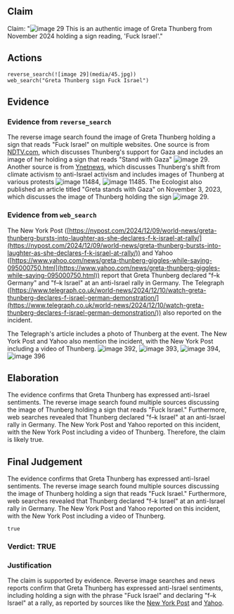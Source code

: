 ## Claim
Claim: "![image 29](media/45.jpg) This is an authentic image of Greta Thunberg from November 2024 holding a sign reading, 'Fuck Israel'."

## Actions
```
reverse_search(![image 29](media/45.jpg))
web_search("Greta Thunberg sign Fuck Israel")
```

## Evidence
### Evidence from `reverse_search`
The reverse image search found the image of Greta Thunberg holding a sign that reads "Fuck Israel" on multiple websites. One source is from [NDTV.com](https://www.ndtv.com/world-news/victims-of-hamas-massacre-could-have-been-your-friends-israel-on-greta-thunbergs-support-for-gaza-4502156), which discusses Thunberg's support for Gaza and includes an image of her holding a sign that reads "Stand with Gaza" ![image 29](media/45.jpg). Another source is from [Ynetnews](https://www.ynetnews.com/environment/article/s1n8qjyt1x), which discusses Thunberg's shift from climate activism to anti-Israel activism and includes images of Thunberg at various protests ![image 11484](media/2025-08-31_10-26-1756635994-489513.jpg), ![image 11485](media/2025-08-31_10-26-1756635996-228327.jpg). The Ecologist also published an article titled "Greta stands with Gaza" on November 3, 2023, which discusses the image of Thunberg holding the sign ![image 29](media/45.jpg).


### Evidence from `web_search`
The New York Post ([https://nypost.com/2024/12/09/world-news/greta-thunberg-bursts-into-laughter-as-she-declares-f-k-israel-at-rally/](https://nypost.com/2024/12/09/world-news/greta-thunberg-bursts-into-laughter-as-she-declares-f-k-israel-at-rally/)) and Yahoo ([https://www.yahoo.com/news/greta-thunberg-giggles-while-saying-095000750.html](https://www.yahoo.com/news/greta-thunberg-giggles-while-saying-095000750.html)) report that Greta Thunberg declared "f–k Germany" and "f–k Israel" at an anti-Israel rally in Germany. The Telegraph ([https://www.telegraph.co.uk/world-news/2024/12/10/watch-greta-thunberg-declares-f-israel-german-demonstration/](https://www.telegraph.co.uk/world-news/2024/12/10/watch-greta-thunberg-declares-f-israel-german-demonstration/)) also reported on the incident.

The Telegraph's article includes a photo of Thunberg at the event. The New York Post and Yahoo also mention the incident, with the New York Post including a video of Thunberg. ![image 392](media/2025-07-18_13-43-1752846185-389823.jpg), ![image 393](media/2025-07-18_13-43-1752846187-063198.jpg), ![image 394](media/2025-07-18_13-43-1752846189-584061.jpg), ![image 396](media/2025-07-18_13-43-1752846195-195779.jpg)


## Elaboration
The evidence confirms that Greta Thunberg has expressed anti-Israel sentiments. The reverse image search found multiple sources discussing the image of Thunberg holding a sign that reads "Fuck Israel." Furthermore, web searches revealed that Thunberg declared "f–k Israel" at an anti-Israel rally in Germany. The New York Post and Yahoo reported on this incident, with the New York Post including a video of Thunberg. Therefore, the claim is likely true.


## Final Judgement
The evidence confirms that Greta Thunberg has expressed anti-Israel sentiments. The reverse image search found multiple sources discussing the image of Thunberg holding a sign that reads "Fuck Israel." Furthermore, web searches revealed that Thunberg declared "f–k Israel" at an anti-Israel rally in Germany. The New York Post and Yahoo reported on this incident, with the New York Post including a video of Thunberg.

`true`

### Verdict: TRUE

### Justification
The claim is supported by evidence. Reverse image searches and news reports confirm that Greta Thunberg has expressed anti-Israel sentiments, including holding a sign with the phrase "Fuck Israel" and declaring "f–k Israel" at a rally, as reported by sources like the [New York Post](https://nypost.com/2024/12/09/world-news/greta-thunberg-bursts-into-laughter-as-she-declares-f-k-israel-at-rally/) and [Yahoo](https://www.yahoo.com/news/greta-thunberg-giggles-while-saying-095000750.html).
